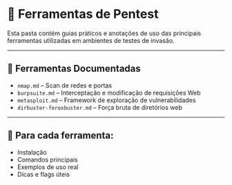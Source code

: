 # 🔧 Ferramentas de Pentest

Esta pasta contém guias práticos e anotações de uso das principais ferramentas utilizadas em ambientes de testes de invasão.

---

## 🧰 Ferramentas Documentadas

- `nmap.md` – Scan de redes e portas
- `burpsuite.md` – Interceptação e modificação de requisições Web
- `metasploit.md` – Framework de exploração de vulnerabilidades
- `dirbuster-feroxbuster.md` – Força bruta de diretórios web

---

## 🎯 Para cada ferramenta:

- Instalação
- Comandos principais
- Exemplos de uso real
- Dicas e flags úteis
